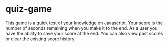 # quiz-game
This game is a quick test of your knowledge on Javascript.  Your score is the number of seconds remaining when you make it to the end.  As a user you have the ability to save your score at the end.  You can also view past scores or clear the existing score history.
